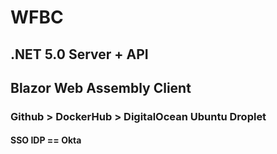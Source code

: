 # WFBC
## .NET 5.0 Server + API

## Blazor Web Assembly Client

### Github > DockerHub > DigitalOcean Ubuntu Droplet

#### SSO IDP == Okta
